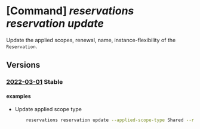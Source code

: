 # [Command] _reservations reservation update_

Update the applied scopes, renewal, name, instance-flexibility of the `Reservation`.

## Versions

### [2022-03-01](/Resources/mgmt-plane/L3Byb3ZpZGVycy9taWNyb3NvZnQuY2FwYWNpdHkvcmVzZXJ2YXRpb25vcmRlcnMve30vcmVzZXJ2YXRpb25zL3t9/2022-03-01.xml) **Stable**

<!-- mgmt-plane /providers/microsoft.capacity/reservationorders/{}/reservations/{} 2022-03-01 -->

#### examples

- Update applied scope type
    ```bash
        reservations reservation update --applied-scope-type Shared --reservation-id 10000000-aaaa-bbbb-cccc-200000000001 --reservation-order-id 50000000-aaaa-bbbb-cccc-200000000005
    ```
